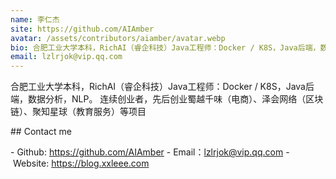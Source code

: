 ```yaml
---
name: 李仁杰
site: https://github.com/AIAmber
avatar: /assets/contributors/aiamber/avatar.webp
bio: 合肥工业大学本科，RichAI（睿企科技）Java工程师：Docker / K8S，Java后端，数据分析，NLP。
email: lzlrjok@vip.qq.com
---
```


合肥工业大学本科，RichAI（睿企科技）Java工程师：Docker / K8S，Java后端，数据分析，NLP。 
连续创业者，先后创业蜀越千味（电商）、泽会网络（区块链）、聚知星球（教育服务）等项目 

## Contact me

- Github: <https://github.com/AIAmber>
- Email：<lzlrjok@vip.qq.com>
- Website: <https://blog.xxleee.com>